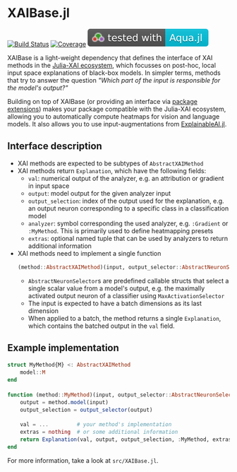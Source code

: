 # XAIBase.jl

[![Build Status](https://github.com/Julia-XAI/XAIBase.jl/actions/workflows/CI.yml/badge.svg?branch=main)](https://github.com/Julia-XAI/XAIBase.jl/actions/workflows/CI.yml?query=branch%3Amain)
[![Coverage](https://codecov.io/gh/Julia-XAI/XAIBase.jl/branch/main/graph/badge.svg)](https://codecov.io/gh/Julia-XAI/XAIBase.jl)
[![Aqua](https://raw.githubusercontent.com/JuliaTesting/Aqua.jl/master/badge.svg)](https://github.com/JuliaTesting/Aqua.jl)

XAIBase is a light-weight dependency that defines the interface of XAI methods in the [Julia-XAI ecosystem](https://github.com/Julia-XAI),
which focusses on post-hoc, local input space explanations of black-box models.
In simpler terms, methods that try to answer the question 
*"Which part of the input is responsible for the model's output?"*

Building on top of XAIBase (or providing an interface via [package extensions][docs-extensions])
makes your package compatible with the Julia-XAI ecosystem,
allowing you to automatically compute heatmaps for vision and language models. 
It also allows you to use input-augmentations from [ExplainableAI.jl][url-explainableai].

## Interface description
* XAI methods are expected to be subtypes of `AbstractXAIMethod` 
* XAI methods return `Explanation`, which have the following fields:
  * `val`: numerical output of the analyzer, e.g. an attribution or gradient in input space
  * `output`: model output for the given analyzer input
  * `output_selection`: index of the output used for the explanation, 
    e.g. an output neuron corresponding to a specific class in a classification model
  * `analyzer`: symbol corresponding the used analyzer, e.g. `:Gradient` or `:MyMethod`.
    This is primarily used to define heatmapping presets
  * `extras`: optional named tuple that can be used by analyzers
    to return additional information
* XAI methods need to implement a single function 
  ```julia
  (method::AbstractXAIMethod)(input, output_selector::AbstractNeuronSelector)::Explanation
  ```
  * `AbstractNeuronSelector`s are predefined callable structs 
    that select a single scalar value from a model's output, 
    e.g. the maximally activated output neuron of a classifier using `MaxActivationSelector`
  * The input is expected to have a batch dimensions as its last dimension
  * When applied to a batch, the method returns a single `Explanation`, 
    which contains the batched output in the `val` field.

## Example implementation
```julia
struct MyMethod{M} <: AbstractXAIMethod 
    model::M    
end

function (method::MyMethod)(input, output_selector::AbstractNeuronSelector)::Explanation
    output = method.model(input)
    output_selection = output_selector(output)

    val = ...         # your method's implementation
    extras = nothing  # or some additional information
    return Explanation(val, output, output_selection, :MyMethod, extras)
end
```

For more information, take a look at `src/XAIBase.jl`.

[url-org]:https://github.com/Julia-XAI
[url-explainableai]: https://github.com/Julia-XAI/ExplainableAI.jl

[docs-extensions]: https://pkgdocs.julialang.org/v1/creating-packages/#Conditional-loading-of-code-in-packages-(Extensions)